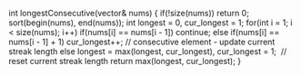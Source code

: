 int longestConsecutive(vector<int>& nums) {
if(!size(nums)) return 0;
sort(begin(nums), end(nums));
int longest = 0, cur_longest = 1;
for(int i = 1; i < size(nums); i++)
if(nums[i] == nums[i - 1]) continue;
else if(nums[i] == nums[i - 1] + 1) cur_longest++; // consecutive element - update current streak length
else longest = max(longest, cur_longest), cur_longest = 1;  // reset current streak length
return max(longest, cur_longest);
}
​